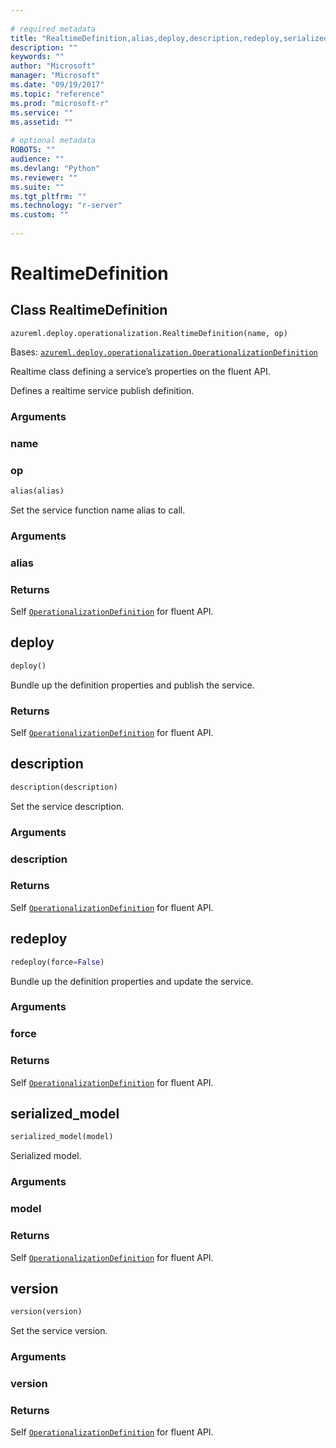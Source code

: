 ```yaml
--- 
 
# required metadata 
title: "RealtimeDefinition,alias,deploy,description,redeploy,serialized_model,version: from azureml-model-management-sdk – Machine Learning Server | Microsoft Docs" 
description: "" 
keywords: "" 
author: "Microsoft" 
manager: "Microsoft" 
ms.date: "09/19/2017" 
ms.topic: "reference" 
ms.prod: "microsoft-r" 
ms.service: "" 
ms.assetid: "" 
 
# optional metadata 
ROBOTS: "" 
audience: "" 
ms.devlang: "Python" 
ms.reviewer: "" 
ms.suite: "" 
ms.tgt_pltfrm: "" 
ms.technology: "r-server" 
ms.custom: "" 
 
---
```


# RealtimeDefinition


## Class RealtimeDefinition



```
azureml.deploy.operationalization.RealtimeDefinition(name, op)
```




Bases: [`azureml.deploy.operationalization.OperationalizationDefinition`](operationalization-definition)

Realtime class defining a service’s properties on the fluent API.

Defines a realtime service publish definition.


### Arguments


### name


### op



```python
alias(alias)
```




Set the service function name alias to call.


### Arguments


### alias


### Returns

Self [`OperationalizationDefinition`](operationalization-definition) for fluent API.



## deploy

```python
deploy()
```




Bundle up the definition properties and publish the service.


### Returns

Self [`OperationalizationDefinition`](operationalization-definition) for fluent API.



## description

```python
description(description)
```




Set the service description.


### Arguments


### description


### Returns

Self [`OperationalizationDefinition`](operationalization-definition) for fluent API.



## redeploy

```python
redeploy(force=False)
```




Bundle up the definition properties and update the service.


### Arguments


### force


### Returns

Self [`OperationalizationDefinition`](operationalization-definition) for fluent API.



## serialized_model

```python
serialized_model(model)
```




Serialized model.


### Arguments


### model


### Returns

Self [`OperationalizationDefinition`](operationalization-definition) for fluent API.



## version

```python
version(version)
```




Set the service version.


### Arguments


### version


### Returns

Self [`OperationalizationDefinition`](operationalization-definition) for fluent API.
